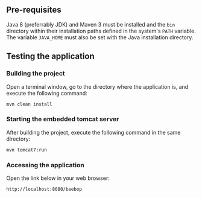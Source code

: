 ## Pre-requisites
Java 8 (preferrably JDK) and Maven 3 must be installed and the `bin` directory within their installation paths defined 
in the system's `PATH` variable. The variable `JAVA_HOME` must also be set with the Java installation directory. 

## Testing the application

### Building the project
Open a terminal window, go to the directory where the application is, and execute the following command:
```
mvn clean install
```

### Starting the embedded tomcat server
After building the project, execute the following command in the same directory:

```
mvn tomcat7:run
```

### Accessing the application

Open the link below in your web browser:

```
http://localhost:8080/beebop
```
